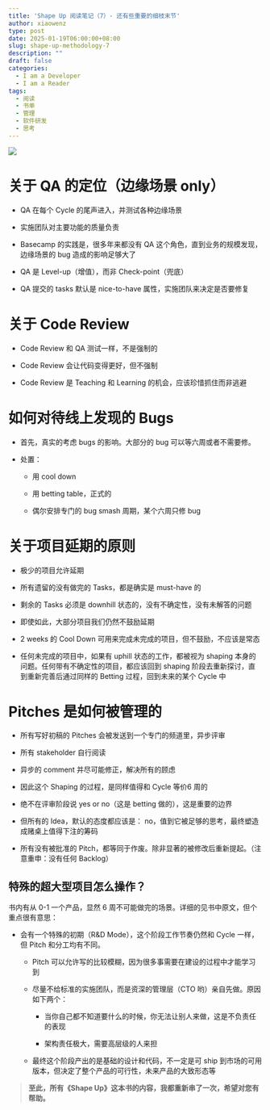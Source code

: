 ```yaml
---
title: 'Shape Up 阅读笔记（7）- 还有些重要的细枝末节'
author: xiaowenz
type: post
date: 2025-01-19T06:00:00+08:00
slug: shape-up-methodology-7
description: ""
draft: false
categories:
  - I am a Developer
  - I am a Reader
tags:
  - 阅读
  - 书单
  - 管理
  - 软件研发
  - 思考
---
```


![](https://cdn.sa.net/2025/01/20/5LvTPI1cqxasznW.png)

# 关于 QA 的定位（边缘场景 only）

- QA 在每个 Cycle 的尾声进入，并测试各种边缘场景

- 实施团队对主要功能的质量负责

- Basecamp 的实践是，很多年来都没有 QA 这个角色，直到业务的规模发现，边缘场景的 bug 造成的影响足够大了

- QA 是 Level-up（增值），而非 Check-point（兜底）

- QA 提交的 tasks 默认是 nice-to-have 属性，实施团队来决定是否要修复

# 关于 Code Review

- Code Review 和 QA 测试一样，不是强制的

- Code Review 会让代码变得更好，但不强制

- Code Review 是 Teaching 和 Learning 的机会，应该珍惜抓住而非逃避

# 如何对待线上发现的 Bugs

- 首先，真实的考虑 bugs 的影响。大部分的 bug 可以等六周或者不需要修。

- 处置：

   - 用 cool down

   - 用 betting table，正式的

   - 偶尔安排专门的 bug smash 周期，某个六周只修 bug

# 关于项目延期的原则

- 极少的项目允许延期

- 所有遗留的没有做完的 Tasks，都是确实是 must-have 的

- 剩余的 Tasks 必须是 downhill 状态的，没有不确定性，没有未解答的问题

- 即使如此，大部分项目我们仍然不鼓励延期

- 2 weeks 的 Cool Down 可用来完成未完成的项目，但不鼓励，不应该是常态

- 任何未完成的项目中，如果有 uphill 状态的工作，都被视为 shaping  本身的问题。任何带有不确定性的项目，都应该回到 shaping 阶段去重新探讨，直到重新完善后通过同样的 Betting 过程，回到未来的某个 Cycle 中

# Pitches 是如何被管理的

- 所有写好初稿的 Pitches 会被发送到一个专门的频道里，异步评审

- 所有 stakeholder 自行阅读

- 异步的 comment 并尽可能修正，解决所有的顾虑

- 因此这个 Shaping 的过程，是同样值得和 Cycle 等价6 周的

- 绝不在评审阶段说 yes or no（这是 betting 做的），这是重要的边界

- 但所有的 Idea，默认的态度都应该是： no，值到它被足够的思考，最终塑造成赌桌上值得下注的筹码

- 所有没有被批准的 Pitch，都等同于作废。除非显著的被修改后重新提起。（注意重申：没有任何 Backlog）

## 特殊的超大型项目怎么操作？

书内有从 0-1 一个产品，显然 6 周不可能做完的场景。详细的见书中原文，但个重点很有意思：

- 会有一个特殊的初期（R&D Mode），这个阶段工作节奏仍然和 Cycle 一样，但 Pitch 和分工均有不同。

   - Pitch 可以允许写的比较模糊，因为很多事需要在建设的过程中才能学习到

   - 尽量不给标准的实施团队，而是资深的管理层（CTO 哟）亲自先做。原因如下两个：

      - 当你自己都不知道要什么的时候，你无法让别人来做，这是不负责任的表现

      - 架构责任极大，需要高层级的人来担

   - 最终这个阶段产出的是基础的设计和代码，不一定是可 ship 到市场的可用版本，但决定了整个产品的可行性，未来产品的大致形态等


> **至此，所有《Shape Up》这本书的内容，我都重新串了一次，希望对您有帮助。**



